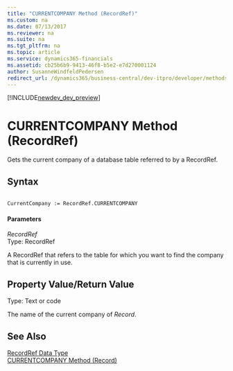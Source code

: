 ```yaml
---
title: "CURRENTCOMPANY Method (RecordRef)"
ms.custom: na
ms.date: 07/13/2017
ms.reviewer: na
ms.suite: na
ms.tgt_pltfrm: na
ms.topic: article
ms.service: dynamics365-financials
ms.assetid: cb25b6b9-9413-46f8-b5e2-e7d270001124
author: SusanneWindfeldPedersen
redirect_url: /dynamics365/business-central/dev-itpro/developer/methods/devenv-al-method-reference
---
```


[!INCLUDE[newdev_dev_preview](../includes/newdev_dev_preview.md)]

# CURRENTCOMPANY Method (RecordRef)
Gets the current company of a database table referred to by a RecordRef.  
  
## Syntax  
  
```  
  
CurrentCompany := RecordRef.CURRENTCOMPANY  
```  
  
#### Parameters  
 *RecordRef*  
 Type: RecordRef  
  
 A RecordRef that refers to the table for which you want to find the company that is currently in use.  
  
## Property Value/Return Value  
 Type: Text or code  
  
 The name of the current company of *Record*.  
  
## See Also  
 [RecordRef Data Type](../datatypes/devenv-RecordRef-Data-Type.md)   
 [CURRENTCOMPANY Method \(Record\)](devenv-CURRENTCOMPANY-Method-Record.md)